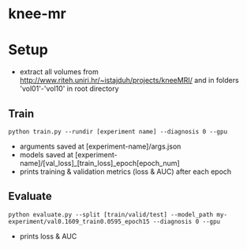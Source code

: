 # knee-mr

# Setup

- extract all volumes from http://www.riteh.uniri.hr/~istajduh/projects/kneeMRI/ and in folders 'vol01'-'vol10' in root directory

## Train

`python train.py --rundir [experiment name] --diagnosis 0 --gpu`

- arguments saved at [experiment-name]/args.json
- models saved at [experiment-name]/[val_loss]_[train_loss]_epoch[epoch_num]
- prints training & validation metrics (loss & AUC) after each epoch

## Evaluate

`python evaluate.py --split [train/valid/test] --model_path my-experiment/val0.1609_train0.0595_epoch15 --diagnosis 0 --gpu`

- prints loss & AUC
